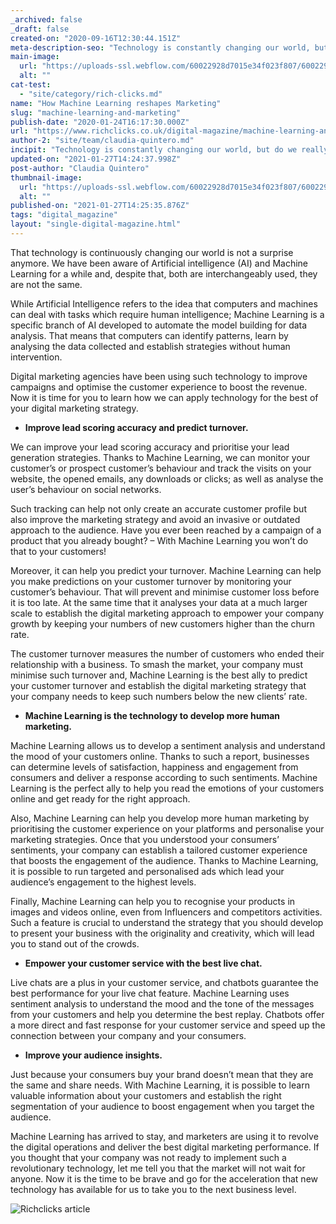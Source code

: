 ```yaml
---
_archived: false
_draft: false
created-on: "2020-09-16T12:30:44.151Z"
meta-description-seo: "Technology is constantly changing our world, but do we really know how marketing will change? Let's explore this topic together!"
main-image:
  url: "https://uploads-ssl.webflow.com/60022928d7015e34f023f807/60022928d7015e310723faba_machinelearning4-1.jpg"
  alt: ""
cat-test:
  - "site/category/rich-clicks.md"
name: "How Machine Learning reshapes Marketing"
slug: "machine-learning-and-marketing"
publish-date: "2020-01-24T16:17:30.000Z"
url: "https://www.richclicks.co.uk/digital-magazine/machine-learning-and-marketing"
author-2: "site/team/claudia-quintero.md"
incipit: "Technology is constantly changing our world, but do we really know how marketing will change? Let's explore this topic together!"
updated-on: "2021-01-27T14:24:37.998Z"
post-author: "Claudia Quintero"
thumbnail-image:
  url: "https://uploads-ssl.webflow.com/60022928d7015e34f023f807/60022928d7015e310723faba_machinelearning4-1.jpg"
  alt: ""
published-on: "2021-01-27T14:25:35.876Z"
tags: "digital_magazine"
layout: "single-digital-magazine.html"
---
```


That technology is continuously changing our world is not a surprise anymore. We have been aware of Artificial intelligence (AI) and Machine Learning for a while and, despite that, both are interchangeably used, they are not the same.

While Artificial Intelligence refers to the idea that computers and machines can deal with tasks which require human intelligence; Machine Learning is a specific branch of AI developed to automate the model building for data analysis. That means that computers can identify patterns, learn by analysing the data collected and establish strategies without human intervention.

Digital marketing agencies have been using such technology to improve campaigns and optimise the customer experience to boost the revenue. Now it is time for you to learn how we can apply technology for the best of your digital marketing strategy.

*   **Improve lead scoring accuracy and predict turnover.**

We can improve your lead scoring accuracy and prioritise your lead generation strategies. Thanks to Machine Learning, we can monitor your customer’s or prospect customer’s behaviour and track the visits on your website, the opened emails, any downloads or clicks; as well as analyse the user’s behaviour on social networks.

Such tracking can help not only create an accurate customer profile but also improve the marketing strategy and avoid an invasive or outdated approach to the audience. Have you ever been reached by a campaign of a product that you already bought? – With Machine Learning you won’t do that to your customers!

Moreover, it can help you predict your turnover. Machine Learning can help you make predictions on your customer turnover by monitoring your customer’s behaviour. That will prevent and minimise customer loss before it is too late. At the same time that it analyses your data at a much larger scale to establish the digital marketing approach to empower your company growth by keeping your numbers of new customers higher than the churn rate.

The customer turnover measures the number of customers who ended their relationship with a business. To smash the market, your company must minimise such turnover and, Machine Learning is the best ally to predict your customer turnover and establish the digital marketing strategy that your company needs to keep such numbers below the new clients’ rate.

*   **Machine Learning is the technology to develop more human marketing.**

Machine Learning allows us to develop a sentiment analysis and understand the mood of your customers online. Thanks to such a report, businesses can determine levels of satisfaction, happiness and engagement from consumers and deliver a response according to such sentiments. Machine Learning is the perfect ally to help you read the emotions of your customers online and get ready for the right approach.

Also, Machine Learning can help you develop more human marketing by prioritising the customer experience on your platforms and personalise your marketing strategies. Once that you understood your consumers’ sentiments, your company can establish a tailored customer experience that boosts the engagement of the audience. Thanks to Machine Learning, it is possible to run targeted and personalised ads which lead your audience’s engagement to the highest levels.

Finally, Machine Learning can help you to recognise your products in images and videos online, even from Influencers and competitors activities. Such a feature is crucial to understand the strategy that you should develop to present your business with the originality and creativity, which will lead you to stand out of the crowds.

*   **Empower your customer service with the best live chat.**

Live chats are a plus in your customer service, and chatbots guarantee the best performance for your live chat feature. Machine Learning uses sentiment analysis to understand the mood and the tone of the messages from your customers and help you determine the best replay. Chatbots offer a more direct and fast response for your customer service and speed up the connection between your company and your consumers.

*   **Improve your audience insights.**

Just because your consumers buy your brand doesn’t mean that they are the same and share needs. With Machine Learning, it is possible to learn valuable information about your customers and establish the right segmentation of your audience to boost engagement when you target the audience.

Machine Learning has arrived to stay, and marketers are using it to revolve the digital operations and deliver the best digital marketing performance. If you thought that your company was not ready to implement such a revolutionary technology, let me tell you that the market will not wait for anyone. Now it is the time to be brave and go for the acceleration that new technology has available for us to take you to the next business level.

![Richclicks article](https://uploads-ssl.webflow.com/60022928d7015e34f023f807/60022928d7015ebeda23fa72_machine-learning-1-1-1-1-300x194.jpeg)
